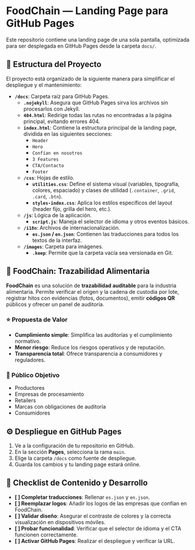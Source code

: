 # FoodChain — Landing Page para GitHub Pages

Este repositorio contiene una landing page de una sola pantalla, optimizada para ser desplegada en GitHub Pages desde la carpeta `docs/`.

## 🚀 Estructura del Proyecto

El proyecto está organizado de la siguiente manera para simplificar el despliegue y el mantenimiento:

- **`/docs`**: Carpeta raíz para GitHub Pages.
  - **`.nojekyll`**: Asegura que GitHub Pages sirva los archivos sin procesarlos con Jekyll.
  - **`404.html`**: Redirige todas las rutas no encontradas a la página principal, evitando errores 404.
  - **`index.html`**: Contiene la estructura principal de la landing page, dividida en las siguientes secciones:
    - `Header`
    - `Hero`
    - `Confían en nosotros`
    - `3 Features`
    - `CTA/Contacto`
    - `Footer`
  - **`/css`**: Hojas de estilo.
    - **`utilities.css`**: Define el sistema visual (variables, tipografía, colores, espaciado) y clases de utilidad (`.container`, `.grid`, `.card`, `.btn`).
    - **`styles-index.css`**: Aplica los estilos específicos del layout (header fijo, grilla del hero, etc.).
  - **`/js`**: Lógica de la aplicación.
    - **`script.js`**: Maneja el selector de idioma y otros eventos básicos.
  - **`/i18n`**: Archivos de internacionalización.
    - **`es.json` / `en.json`**: Contienen las traducciones para todos los textos de la interfaz.
  - **`/images`**: Carpeta para imágenes.
    - **`.keep`**: Permite que la carpeta vacía sea versionada en Git.

## 🎯 FoodChain: Trazabilidad Alimentaria

**FoodChain** es una solución de **trazabilidad auditable** para la industria alimentaria. Permite verificar el origen y la cadena de custodia por lote, registrar hitos con evidencias (fotos, documentos), emitir **códigos QR** públicos y ofrecer un panel de auditoría.

### ⭐ Propuesta de Valor

- **Cumplimiento simple**: Simplifica las auditorías y el cumplimiento normativo.
- **Menor riesgo**: Reduce los riesgos operativos y de reputación.
- **Transparencia total**: Ofrece transparencia a consumidores y reguladores.

### 👥 Público Objetivo

- Productores
- Empresas de procesamiento
- Retailers
- Marcas con obligaciones de auditoría
- Consumidores

## ⚙️ Despliegue en GitHub Pages

1. Ve a la configuración de tu repositorio en GitHub.
2. En la sección **Pages**, selecciona la rama `main`.
3. Elige la carpeta `/docs` como fuente de despliegue.
4. Guarda los cambios y tu landing page estará online.

## 📝 Checklist de Contenido y Desarrollo

- **[ ] Completar traducciones**: Rellenar `es.json` y `en.json`.
- **[ ] Reemplazar logos**: Añadir los logos de las empresas que confían en FoodChain.
- **[ ] Validar diseño**: Asegurar el contraste de colores y la correcta visualización en dispositivos móviles.
- **[ ] Probar funcionalidad**: Verificar que el selector de idioma y el CTA funcionen correctamente.
- **[ ] Activar GitHub Pages**: Realizar el despliegue y verificar la URL.
